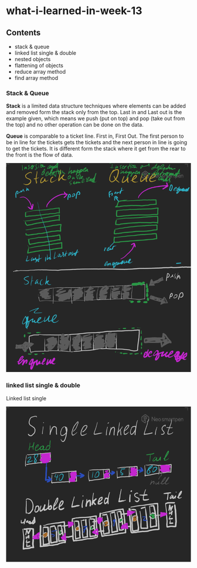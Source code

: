 # what-i-learned-in-week-13

## Contents

* stack & queue
* linked list single & double
* nested objects
* flattening of objects
* reduce array method
* find array method

### Stack & Queue

**Stack** is a limited data structure techniques where elements can be added and removed form the stack only from the top. Last in and Last out is the example given, which means we push (put on top) and pop (take out from the top) and no other operation can be done on the data.  
  
**Queue** is comparable to a ticket line. First in, First Out. The first person to be in line for the tickets gets the tickets and the next person in line is going to get the tickets. It is different form the stack where it get from the rear to the front is the flow of data. 

![Stacks and Queues](stacks_queues.png)


### linked list single & double  

Linked list single

![](linked_lists.png)
